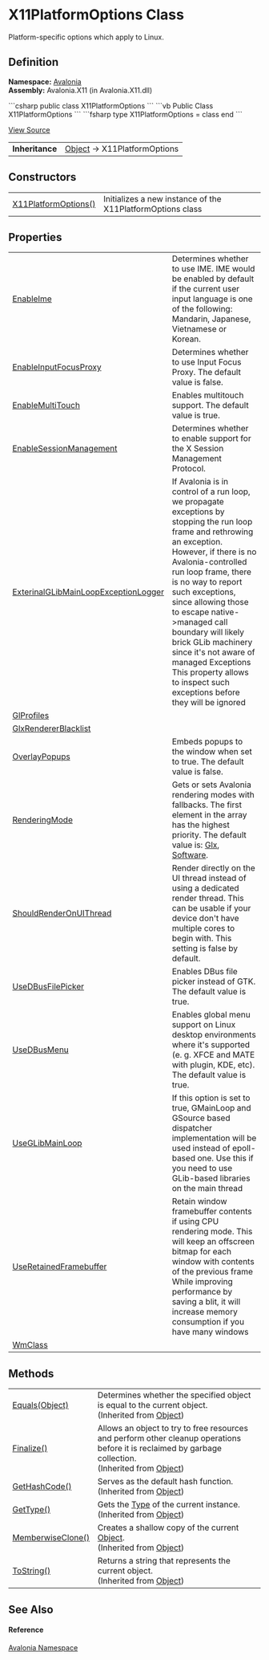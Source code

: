 # X11PlatformOptions Class


Platform-specific options which apply to Linux.



## Definition
**Namespace:** <a href="N_Avalonia">Avalonia</a>  
**Assembly:** Avalonia.X11 (in Avalonia.X11.dll)

<Tabs groupId="api-code-preview">
<TabItem value="csharp" label="C#">
```csharp
public class X11PlatformOptions
```
</TabItem>
<TabItem value="vb" label="VB">
```vb
Public Class X11PlatformOptions
```
</TabItem>
<TabItem value="fsharp" label="F#">
```fsharp
type X11PlatformOptions = class end
```
</TabItem>
</Tabs>



<a href="https://github.com/AvaloniaUI/Avalonia/tree/master/src/Avalonia.X11/X11Platform.cs" title="View the source code">View Source</a>

<table>
<tr><td><strong>Inheritance</strong></td><td><a href="https://learn.microsoft.com/dotnet/api/system.object" target="_blank" rel="noopener noreferrer">Object</a>  →  X11PlatformOptions</td></tr>
</table>



## Constructors
<table>
<tr>
<td><a href="M_Avalonia_X11PlatformOptions__ctor">X11PlatformOptions()</a></td>
<td>Initializes a new instance of the X11PlatformOptions class</td>
</tr>
</table>

## Properties
<table>
<tr>
<td><a href="P_Avalonia_X11PlatformOptions_EnableIme">EnableIme</a></td>
<td>Determines whether to use IME. IME would be enabled by default if the current user input language is one of the following: Mandarin, Japanese, Vietnamese or Korean.</td>
</tr>
<tr>
<td><a href="P_Avalonia_X11PlatformOptions_EnableInputFocusProxy">EnableInputFocusProxy</a></td>
<td>Determines whether to use Input Focus Proxy. The default value is false.</td>
</tr>
<tr>
<td><a href="P_Avalonia_X11PlatformOptions_EnableMultiTouch">EnableMultiTouch</a></td>
<td>Enables multitouch support. The default value is true.</td>
</tr>
<tr>
<td><a href="P_Avalonia_X11PlatformOptions_EnableSessionManagement">EnableSessionManagement</a></td>
<td>Determines whether to enable support for the X Session Management Protocol.</td>
</tr>
<tr>
<td><a href="P_Avalonia_X11PlatformOptions_ExterinalGLibMainLoopExceptionLogger">ExterinalGLibMainLoopExceptionLogger</a></td>
<td>If Avalonia is in control of a run loop, we propagate exceptions by stopping the run loop frame and rethrowing an exception. However, if there is no Avalonia-controlled run loop frame, there is no way to report such exceptions, since allowing those to escape native-&gt;managed call boundary will likely brick GLib machinery since it's not aware of managed Exceptions This property allows to inspect such exceptions before they will be ignored</td>
</tr>
<tr>
<td><a href="P_Avalonia_X11PlatformOptions_GlProfiles">GlProfiles</a></td>
<td> </td>
</tr>
<tr>
<td><a href="P_Avalonia_X11PlatformOptions_GlxRendererBlacklist">GlxRendererBlacklist</a></td>
<td> </td>
</tr>
<tr>
<td><a href="P_Avalonia_X11PlatformOptions_OverlayPopups">OverlayPopups</a></td>
<td>Embeds popups to the window when set to true. The default value is false.</td>
</tr>
<tr>
<td><a href="P_Avalonia_X11PlatformOptions_RenderingMode">RenderingMode</a></td>
<td>Gets or sets Avalonia rendering modes with fallbacks. The first element in the array has the highest priority. The default value is: <a href="T_Avalonia_X11RenderingMode">Glx</a>, <a href="T_Avalonia_X11RenderingMode">Software</a>.</td>
</tr>
<tr>
<td><a href="P_Avalonia_X11PlatformOptions_ShouldRenderOnUIThread">ShouldRenderOnUIThread</a></td>
<td>Render directly on the UI thread instead of using a dedicated render thread. This can be usable if your device don't have multiple cores to begin with. This setting is false by default.</td>
</tr>
<tr>
<td><a href="P_Avalonia_X11PlatformOptions_UseDBusFilePicker">UseDBusFilePicker</a></td>
<td>Enables DBus file picker instead of GTK. The default value is true.</td>
</tr>
<tr>
<td><a href="P_Avalonia_X11PlatformOptions_UseDBusMenu">UseDBusMenu</a></td>
<td>Enables global menu support on Linux desktop environments where it's supported (e. g. XFCE and MATE with plugin, KDE, etc). The default value is true.</td>
</tr>
<tr>
<td><a href="P_Avalonia_X11PlatformOptions_UseGLibMainLoop">UseGLibMainLoop</a></td>
<td>If this option is set to true, GMainLoop and GSource based dispatcher implementation will be used instead of epoll-based one. Use this if you need to use GLib-based libraries on the main thread</td>
</tr>
<tr>
<td><a href="P_Avalonia_X11PlatformOptions_UseRetainedFramebuffer">UseRetainedFramebuffer</a></td>
<td>Retain window framebuffer contents if using CPU rendering mode. This will keep an offscreen bitmap for each window with contents of the previous frame While improving performance by saving a blit, it will increase memory consumption if you have many windows</td>
</tr>
<tr>
<td><a href="P_Avalonia_X11PlatformOptions_WmClass">WmClass</a></td>
<td> </td>
</tr>
</table>

## Methods
<table>
<tr>
<td><a href="https://learn.microsoft.com/dotnet/api/system.object.equals#system-object-equals(system-object)" target="_blank" rel="noopener noreferrer">Equals(Object)</a></td>
<td>Determines whether the specified object is equal to the current object.<br />(Inherited from <a href="https://learn.microsoft.com/dotnet/api/system.object" target="_blank" rel="noopener noreferrer">Object</a>)</td>
</tr>
<tr>
<td><a href="https://learn.microsoft.com/dotnet/api/system.object.finalize" target="_blank" rel="noopener noreferrer">Finalize()</a></td>
<td>Allows an object to try to free resources and perform other cleanup operations before it is reclaimed by garbage collection.<br />(Inherited from <a href="https://learn.microsoft.com/dotnet/api/system.object" target="_blank" rel="noopener noreferrer">Object</a>)</td>
</tr>
<tr>
<td><a href="https://learn.microsoft.com/dotnet/api/system.object.gethashcode" target="_blank" rel="noopener noreferrer">GetHashCode()</a></td>
<td>Serves as the default hash function.<br />(Inherited from <a href="https://learn.microsoft.com/dotnet/api/system.object" target="_blank" rel="noopener noreferrer">Object</a>)</td>
</tr>
<tr>
<td><a href="https://learn.microsoft.com/dotnet/api/system.object.gettype" target="_blank" rel="noopener noreferrer">GetType()</a></td>
<td>Gets the <a href="https://learn.microsoft.com/dotnet/api/system.type" target="_blank" rel="noopener noreferrer">Type</a> of the current instance.<br />(Inherited from <a href="https://learn.microsoft.com/dotnet/api/system.object" target="_blank" rel="noopener noreferrer">Object</a>)</td>
</tr>
<tr>
<td><a href="https://learn.microsoft.com/dotnet/api/system.object.memberwiseclone" target="_blank" rel="noopener noreferrer">MemberwiseClone()</a></td>
<td>Creates a shallow copy of the current <a href="https://learn.microsoft.com/dotnet/api/system.object" target="_blank" rel="noopener noreferrer">Object</a>.<br />(Inherited from <a href="https://learn.microsoft.com/dotnet/api/system.object" target="_blank" rel="noopener noreferrer">Object</a>)</td>
</tr>
<tr>
<td><a href="https://learn.microsoft.com/dotnet/api/system.object.tostring" target="_blank" rel="noopener noreferrer">ToString()</a></td>
<td>Returns a string that represents the current object.<br />(Inherited from <a href="https://learn.microsoft.com/dotnet/api/system.object" target="_blank" rel="noopener noreferrer">Object</a>)</td>
</tr>
</table>

## See Also


#### Reference
<a href="N_Avalonia">Avalonia Namespace</a>  

